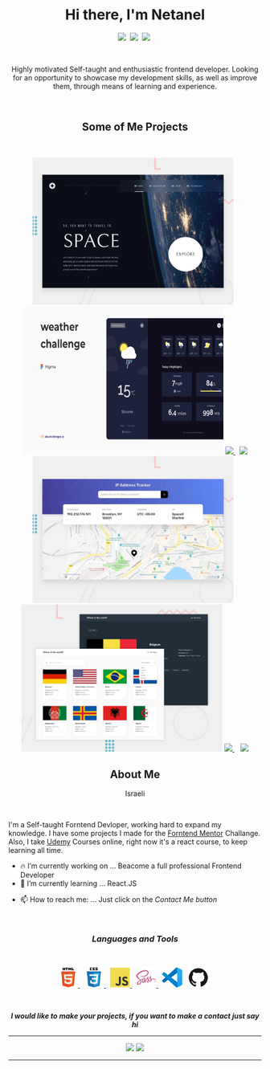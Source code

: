 <h1 align="center"> Hi there, I'm Netanel </h1>

<p align="center">
  <a href="https://www.linkedin.com/in/netanel-kadosh"><img src="https://img.shields.io/badge/linkedin-%230077B5.svg?style=for-the-badge&logo=linkedin&logoColor=white"/></a>&nbsp;
  <a href="https://netanelk.github.io/"><img src="https://img.shields.io/badge/Portfolio-%23000000.svg?style=for-the-badge&logo=firefox&logoColor=#FF7139"/></a>&nbsp;
  <!- Find a logo for my portfolio -->
  <a href="mailto://kadoshnetnanel@gmail.com"><img src="https://img.shields.io/badge/Contact_Me-D14836?style=for-the-badge&logo=gmail&logoColor=white"/></a>&nbsp;
</p>
<br />

<p align="center">
  Highly motivated Self-taught and enthusiastic frontend developer.
  Looking for an opportunity to showcase my development skills, as well 
  as improve them, through means of learning and experience.
  </p>
<br />

<h2 align="center"> Some of Me Projects </h2>
<br/>

<p align="center">
  <img src="https://raw.githubusercontent.com/NetanelK/space-tourism-website/master/preview.jpg" width="400" />&nbsp;&nbsp;
  <img src="https://raw.githubusercontent.com/NetanelK/weather-app-master/master/WeatherApp_preview.png" width="400" height="295"/>
  <a href="https://github.com/NetanelK/space-tourism-website">
    <img align="" src="https://github-readme-stats.vercel.app/api/pin/?username=NetanelK&repo=space-tourism-website&theme=vue" />
  </a>&nbsp;
  <a href="https://github.com/NetanelK/weather-app-master">
    <img align="" src="https://github-readme-stats.vercel.app/api/pin/?username=NetanelK&repo=weather-app-master&theme=vue" />
  </a>
  <br/>
<!--   <div align="center"> -->
    <img src="https://raw.githubusercontent.com/NetanelK/ip-address-tracker-master/master/design/desktop-preview.jpg" width="400" />&nbsp;&nbsp;
<!--   </div> -->
  <img src="https://raw.githubusercontent.com/NetanelK/rest-countries-api-with-color-theme-switcher-master/master/design/desktop-preview.jpg" width="400" /> 
<!--   <div align="center"> -->
    <a href="https://github.com/NetanelK/ip-address-tracker-master">
      <img align="" src="https://github-readme-stats.vercel.app/api/pin/?username=NetanelK&repo=ip-address-tracker-master&theme=vue" />
    </a>&nbsp;&nbsp;
<!--   </div> -->
   <a href="https://github.com/NetanelK/rest-countries-api-with-color-theme-switcher-master">
    <img align="" src="https://github-readme-stats.vercel.app/api/pin/?username=NetanelK&repo=rest-countries-api-with-color-theme-switcher-master&theme=vue" />
  </a>
    
</p>

<h2 align="center"> About Me </h2>
<p align="center">
  Israeli
</p>
<br/>

I'm a Self-taught Forntend Devloper, working hard to expand my knowledge. I have some projects I made for the [Forntend Mentor](https://www.frontendmentor.io/) Challange. 
<br/>
Also, I take [Udemy](https://www.udemy.com/) Courses online, right now it's a react course, to keep learning all time.
<br/>
- 🔥 I’m currently working on ... Beacome a full professional Frontend Developer<br/>
- 📘 I’m currently learning ... React.JS<br/>
<!-- - 👯 I’m looking to collaborate on ... <br/> -->
<!-- - 🤔 I’m looking for help with ... <br/> -->
<!-- - 💬 Ask me about ... <br/> -->
- 📫 How to reach me: ... Just click on the <em>Contact Me<em> button <br/>
<!-- - 😄 Pronouns: ... <br/> -->
<!-- - ⚡ Fun fact: ... <br/> -->


  
<br/>
<h3 align="center"> Languages and Tools</h3>
<br/>

<p align="center">
  <a href="https://www.w3.org/html/" target="_blank"> <img src="https://raw.githubusercontent.com/devicons/devicon/master/icons/html5/html5-original-wordmark.svg" alt="html5" width="40" height="40"/> </a>&nbsp;
  <a href="https://www.w3schools.com/css/" target="_blank"> <img src="https://raw.githubusercontent.com/devicons/devicon/master/icons/css3/css3-original-wordmark.svg" alt="css3" width="40" height="40"/> </a>&nbsp;
  <a href="https://developer.mozilla.org/en-US/docs/Web/JavaScript" target="_blank"> <img src="https://raw.githubusercontent.com/devicons/devicon/master/icons/javascript/javascript-original.svg" alt="javascript" width="40" height="40"/> </a>&nbsp;
  <!-- <a href="https://reactjs.org/" target="_blank"> <img src="https://raw.githubusercontent.com/github/explore/80688e429a7d4ef2fca1e82350fe8e3517d3494d/topics/react/react.png" alt="react" width="40" height="40"/> </a>&nbsp; -->
  <a href="https://sass-lang.com/documentation" target="_blank"> <img src="https://raw.githubusercontent.com/devicons/devicon/master/icons/sass/sass-original.svg" alt="sass" width="40" height="40"/> </a>&nbsp;
  <img alt="Visual Studio Code" width="40px" src="https://raw.githubusercontent.com/github/explore/80688e429a7d4ef2fca1e82350fe8e3517d3494d/topics/visual-studio-code/visual-studio-code.png" />&nbsp;&nbsp;
  <img alt="GitHub" width="40px" src="https://raw.githubusercontent.com/devicons/devicon/master/icons/github/github-original.svg" /> &nbsp;
</p>
<br/>
  
<p align="center">
  <strong>I would like to make your projects, if you want to make a contact just say hi</strong>
</p>

---

<p align="center">
  <img src="https://github-readme-stats.vercel.app/api?username=NetanelK&show_icons=true&include_all_commits=true&theme=vue&line_height=32" width="400" />
  <img src="https://github-readme-stats.vercel.app/api/top-langs/?username=NetanelK&layout=compact&theme=vue" width="400" />
</p>

---

<!--
**NetanelK/NetanelK** is a ✨ _special_ ✨ repository because its `README.md` (this file) appears on your GitHub profile.

Here are some ideas to get you started:


-->
